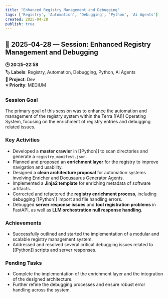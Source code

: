 ```yaml
---
title: "Enhanced Registry Management and Debugging"
tags: ['Registry', 'Automation', 'Debugging', 'Python', 'Ai Agents']
created: 2025-04-28
publish: true
---
```


## 📅 2025-04-28 — Session: Enhanced Registry Management and Debugging

**🕒 20:25–22:58**  
**🏷️ Labels**: Registry, Automation, Debugging, Python, Ai Agents  
**📂 Project**: Dev  
**⭐ Priority**: MEDIUM  


### Session Goal
The primary goal of this session was to enhance the automation and management of the registry system within the Terra [[AI]] Operating System, focusing on the enrichment of registry entries and debugging related issues.

### Key Activities
- Developed a **master crawler** in [[Python]] to scan directories and generate a `registry_manifest.json`.
- Planned and proposed an **enrichment layer** for the registry to improve navigation and usability.
- Designed a **clean architecture proposal** for automation systems involving Enricher and Docusaurus Generator Agents.
- Implemented a **Jinja2 template** for enriching metadata of software artifacts.
- Corrected and refactored the **registry enrichment process**, including debugging [[Python]] import and file handling errors.
- Debugged **server response issues** and **tool registration problems** in FastAPI, as well as **LLM orchestration null response handling**.

### Achievements
- Successfully outlined and started the implementation of a modular and scalable registry management system.
- Addressed and resolved several critical debugging issues related to [[Python]] scripts and server responses.

### Pending Tasks
- Complete the implementation of the enrichment layer and the integration of the designed architecture.
- Further refine the debugging processes and ensure robust error handling across the system.
